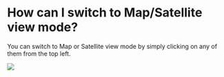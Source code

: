 # How can I switch to Map/Satellite view mode?

<p class="no-margin">You can switch to Map or Satellite view mode by simply clicking on any of them from the top left.</p>
<p class="no-margin"></p>
<div class="intercom-container"><img src="/assets/img/teams-pro/image_119.png"></div>


<Intercom />
<Hubspot />
<Clarity />
<GoogleAnalytics />
